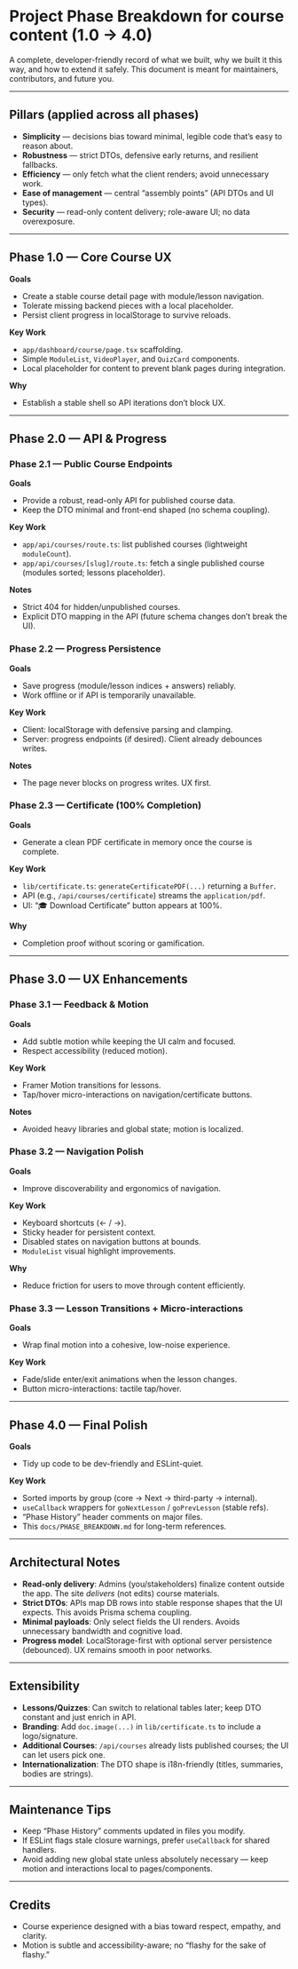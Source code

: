# Project Phase Breakdown for course content (1.0 → 4.0)

A complete, developer-friendly record of what we built, why we built it this way, and how to extend it safely. This document is meant for maintainers, contributors, and future you.

---

## Pillars (applied across all phases)

- **Simplicity** — decisions bias toward minimal, legible code that’s easy to reason about.
- **Robustness** — strict DTOs, defensive early returns, and resilient fallbacks.
- **Efficiency** — only fetch what the client renders; avoid unnecessary work.
- **Ease of management** — central “assembly points” (API DTOs and UI types).
- **Security** — read-only content delivery; role-aware UI; no data overexposure.

---

## Phase 1.0 — Core Course UX

**Goals**

- Create a stable course detail page with module/lesson navigation.
- Tolerate missing backend pieces with a local placeholder.
- Persist client progress in localStorage to survive reloads.

**Key Work**

- `app/dashboard/course/page.tsx` scaffolding.
- Simple `ModuleList`, `VideoPlayer`, and `QuizCard` components.
- Local placeholder for content to prevent blank pages during integration.

**Why**

- Establish a stable shell so API iterations don’t block UX.

---

## Phase 2.0 — API & Progress

### Phase 2.1 — Public Course Endpoints

**Goals**

- Provide a robust, read-only API for published course data.
- Keep the DTO minimal and front-end shaped (no schema coupling).

**Key Work**

- `app/api/courses/route.ts`: list published courses (lightweight `moduleCount`).
- `app/api/courses/[slug]/route.ts`: fetch a single published course (modules sorted; lessons placeholder).

**Notes**

- Strict 404 for hidden/unpublished courses.
- Explicit DTO mapping in the API (future schema changes don’t break the UI).

### Phase 2.2 — Progress Persistence

**Goals**

- Save progress (module/lesson indices + answers) reliably.
- Work offline or if API is temporarily unavailable.

**Key Work**

- Client: localStorage with defensive parsing and clamping.
- Server: progress endpoints (if desired). Client already debounces writes.

**Notes**

- The page never blocks on progress writes. UX first.

### Phase 2.3 — Certificate (100% Completion)

**Goals**

- Generate a clean PDF certificate in memory once the course is complete.

**Key Work**

- `lib/certificate.ts`: `generateCertificatePDF(...)` returning a `Buffer`.
- API (e.g., `/api/courses/certificate`) streams the `application/pdf`.
- UI: “🎓 Download Certificate” button appears at 100%.

**Why**

- Completion proof without scoring or gamification.

---

## Phase 3.0 — UX Enhancements

### Phase 3.1 — Feedback & Motion

**Goals**

- Add subtle motion while keeping the UI calm and focused.
- Respect accessibility (reduced motion).

**Key Work**

- Framer Motion transitions for lessons.
- Tap/hover micro-interactions on navigation/certificate buttons.

**Notes**

- Avoided heavy libraries and global state; motion is localized.

### Phase 3.2 — Navigation Polish

**Goals**

- Improve discoverability and ergonomics of navigation.

**Key Work**

- Keyboard shortcuts (← / →).
- Sticky header for persistent context.
- Disabled states on navigation buttons at bounds.
- `ModuleList` visual highlight improvements.

**Why**

- Reduce friction for users to move through content efficiently.

### Phase 3.3 — Lesson Transitions + Micro-interactions

**Goals**

- Wrap final motion into a cohesive, low-noise experience.

**Key Work**

- Fade/slide enter/exit animations when the lesson changes.
- Button micro-interactions: tactile tap/hover.

---

## Phase 4.0 — Final Polish

**Goals**

- Tidy up code to be dev-friendly and ESLint-quiet.

**Key Work**

- Sorted imports by group (core → Next → third-party → internal).
- `useCallback` wrappers for `goNextLesson` / `goPrevLesson` (stable refs).
- “Phase History” header comments on major files.
- This `docs/PHASE_BREAKDOWN.md` for long-term references.

---

## Architectural Notes

- **Read-only delivery**: Admins (you/stakeholders) finalize content outside the app. The site _delivers_ (not edits) course materials.
- **Strict DTOs**: APIs map DB rows into stable response shapes that the UI expects. This avoids Prisma schema coupling.
- **Minimal payloads**: Only select fields the UI renders. Avoids unnecessary bandwidth and cognitive load.
- **Progress model**: LocalStorage-first with optional server persistence (debounced). UX remains smooth in poor networks.

---

## Extensibility

- **Lessons/Quizzes**: Can switch to relational tables later; keep DTO constant and just enrich in API.
- **Branding**: Add `doc.image(...)` in `lib/certificate.ts` to include a logo/signature.
- **Additional Courses**: `/api/courses` already lists published courses; the UI can let users pick one.
- **Internationalization**: The DTO shape is i18n-friendly (titles, summaries, bodies are strings).

---

## Maintenance Tips

- Keep “Phase History” comments updated in files you modify.
- If ESLint flags stale closure warnings, prefer `useCallback` for shared handlers.
- Avoid adding new global state unless absolutely necessary — keep motion and interactions local to pages/components.

---

## Credits

- Course experience designed with a bias toward respect, empathy, and clarity.
- Motion is subtle and accessibility-aware; no “flashy for the sake of flashy.”
